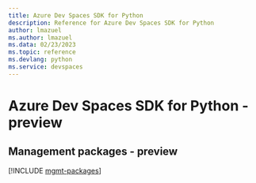 ```yaml
---
title: Azure Dev Spaces SDK for Python
description: Reference for Azure Dev Spaces SDK for Python
author: lmazuel
ms.author: lmazuel
ms.data: 02/23/2023
ms.topic: reference
ms.devlang: python
ms.service: devspaces
---
```

# Azure Dev Spaces SDK for Python - preview

## Management packages - preview
[!INCLUDE [mgmt-packages](dev-spaces-mgmt-index.md)]